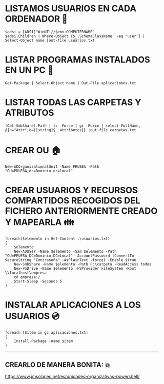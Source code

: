 # LISTAMOS USUARIOS EN CADA ORDENADOR :raising_hand:
```
$adsi = [ADSI]"WinNT://$env:COMPUTERNAME"
$adsi.Children | Where-Object {$_.SchemaClassName  -eq 'user'} | Select-Object name |out-file usuarios.txt
```
# LISTAR PROGRAMAS INSTALADOS EN UN PC :floppy_disk:
```
Get-Package | Select-Object name | Out-File aplicaciones.txt
```
# LISTAR TODAS LAS CARPETAS Y ATRIBUTOS 
```
(Get-SmbShare).Path | ls -Force | gi -Force | select FullName, @{n="Attr";e={[string]$_.attributes}} |out-file carpetas.txt
```
# CREAR OU :house:
```
New-ADOrganizationalUnit -Name PRUEBA -Path "OU=PRUEBA,dc=Dominio,dc=local"
```
# CREAR USUARIOS Y RECURSOS COMPARTIDOS RECOGIDOS DEL FICHERO ANTERIORMENTE CREADO Y MAPEARLA :family:
```
foreach($elemento in Get-Content .\usuarios.txt)
{
    $elemento
    New-ADUSer -Name $elemento -Sam $elemento -Path "OU=PRUEBA,DC=Dominio,DC=Local" -AccountPassword (ConvertTo-SecureString "Contraseña" -AsPlainText -force) -Enable $true
    New-SmbShare -Name $elemento -Path F:\carpeta -ReadAccess todos
    New-PSDrive -Name $elemento -PSProvider FileSystem -Root \\localhost\empresa
    cd empresa:/
    Start-Sleep -Seconds 5
}
```
# INSTALAR APLICACIONES A LOS USUARIOS :cd:
```
foreach ($item in gc aplicaciones.txt)
{
    Install-Package -name $item
}
```
---------------------------------------------------------------------------------------------------------------------
## CREARLO DE MANERA BONITA: :boom:

https://www.jmsolanes.net/es/unidades-organizativas-powershell/

